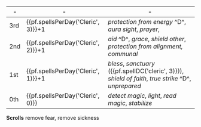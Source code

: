 -|-|-
-|-|-
3rd | {{pf.spellsPerDay('Cleric', 3)}}+1 | *protection from energy* ^D^, *aura sight*, *prayer*,
2nd | {{pf.spellsPerDay('Cleric', 2)}}+1 | *aid* ^D^, *grace*, *shield other*, *protection from alignment, communal*
1st | {{pf.spellsPerDay('Cleric', 1)}}+1 | *bless*, *sanctuary* ({{pf.spellDC('cleric', 3)}}), *shield of faith*, *true strike* ^D^, *unprepared*
0th | {{pf.spellsPerDay('Cleric', 0)}}   | *detect magic*, *light*, *read magic*, *stabilize*

**Scrolls** remove fear, remove sickness